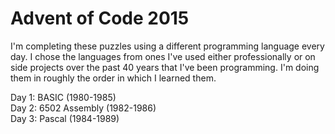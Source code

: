 # Advent of Code 2015

I'm completing these puzzles using a different programming language every day.
I chose the languages from ones I've used either professionally or on side projects over the past 40 years that I've been programming.
I'm doing them in roughly the order in which I learned them.

Day 1: BASIC (1980-1985)\
Day 2: 6502 Assembly (1982-1986)\
Day 3: Pascal (1984-1989)
